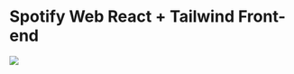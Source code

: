 # Spotify Web React + Tailwind Front-end

![](https://user-images.githubusercontent.com/101952885/182685637-ba52de17-eb88-4767-837b-bee59665ecc3.PNG)
